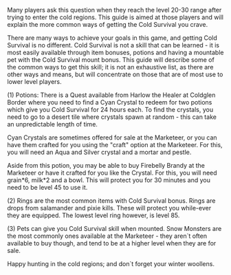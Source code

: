 ---
---
Many players ask this question when they reach the level 20-30 range after trying to enter the cold regions. This guide is aimed at those players and will explain the more common ways of getting the Cold Survival you crave.

There are many ways to achieve your goals in this game, and getting Cold Survival is no different. Cold Survival is not a skill that can be learned - it is most easily available through item bonuses, potions and having a mountable pet with the Cold Survival mount bonus. This guide will describe some of the common ways to get this skill; it is not an exhaustive list, as there are other ways and means, but will concentrate on those that are of most use to lower level players.

(1) Potions: There is a Quest available from Harlow the Healer at Coldglen Border where you need to find a Cyan Crystal to redeem for two potions which give you Cold Survival for 24 hours each. To find the crystals, you need to go to a desert tile where crystals spawn at random - this can take an unpredictable length of time.

Cyan Crystals are sometimes offered for sale at the Marketeer, or you can have them crafted for you using the "craft" option at the Marketeer. For this, you will need an Aqua and Silver crystal and a mortar and pestle.

Aside from this potion, you may be able to buy Firebelly Brandy at the Marketeer or have it crafted for you like the Crystal. For this, you will need grain\*6, milk\*2 and a bowl. This will protect you for 30 minutes and you need to be level 45 to use it.

(2) Rings are the most common items with Cold Survival bonus. Rings are drops from salamander and pixie kills. These will protect you while-ever they are equipped. The lowest level ring however, is level 85.

(3) Pets can give you Cold Survival skill when mounted. Snow Monsters are the most commonly ones available at the Marketeer - they aren\`t often available to buy though, and tend to be at a higher level when they are for sale.

Happy hunting in the cold regions; and don\`t forget your winter woollens.